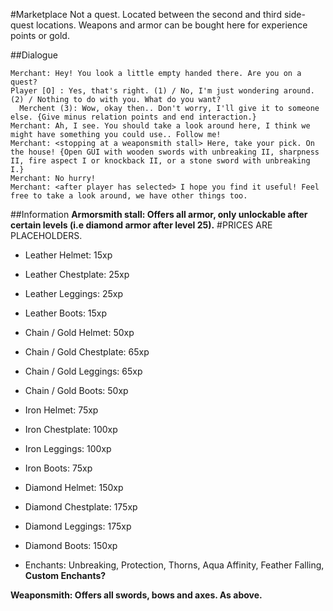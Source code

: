 #Marketplace
Not a quest. Located between the second and third side-quest locations. Weapons and armor can be bought here for experience points or gold.

##Dialogue
```
Merchant: Hey! You look a little empty handed there. Are you on a quest?
Player [O] : Yes, that's right. (1) / No, I'm just wondering around. (2) / Nothing to do with you. What do you want? 
  Merchent (3): Wow, okay then.. Don't worry, I'll give it to someone else. {Give minus relation points and end interaction.}
Merchant: Ah, I see. You should take a look around here, I think we might have something you could use.. Follow me!
Merchant: <stopping at a weaponsmith stall> Here, take your pick. On the house! {Open GUI with wooden swords with unbreaking II, sharpness II, fire aspect I or knockback II, or a stone sword with unbreaking I.}
Merchant: No hurry!
Merchant: <after player has selected> I hope you find it useful! Feel free to take a look around, we have other things too.
```

##Information
**Armorsmith stall: Offers all armor, only unlockable after certain levels (i.e diamond armor after level 25).**
#PRICES ARE PLACEHOLDERS. 
*  Leather Helmet: 15xp  
*  Leather Chestplate: 25xp  
*  Leather Leggings: 25xp  
*  Leather Boots: 15xp   
*    Chain / Gold Helmet: 50xp   
*    Chain / Gold Chestplate: 65xp    
*    Chain / Gold Leggings: 65xp    
*    Chain / Gold Boots: 50xp  
*  Iron Helmet: 75xp  
*  Iron Chestplate: 100xp  
*  Iron Leggings: 100xp  
*  Iron Boots: 75xp 
* Diamond Helmet: 150xp
* Diamond Chestplate: 175xp
* Diamond Leggings: 175xp
* Diamond Boots: 150xp

* Enchants: Unbreaking, Protection, Thorns, Aqua Affinity, Feather Falling, **Custom Enchants?**
  
**Weaponsmith: Offers all swords, bows and axes. As above.**
